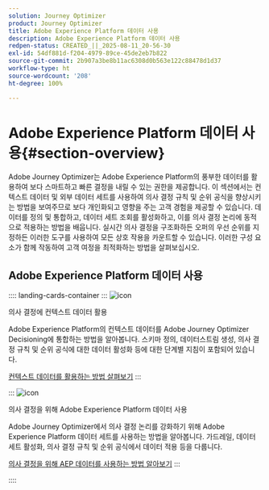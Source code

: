 ```yaml
---
solution: Journey Optimizer
product: Journey Optimizer
title: Adobe Experience Platform 데이터 사용
description: Adobe Experience Platform 데이터 사용
redpen-status: CREATED_||_2025-08-11_20-56-30
exl-id: 54df881d-f204-4979-89ce-45de2eb7b822
source-git-commit: 2b907a3be8b11ac6308d0b563e122c88478d1d37
workflow-type: ht
source-wordcount: '208'
ht-degree: 100%

---
```


# Adobe Experience Platform 데이터 사용{#section-overview}

Adobe Journey Optimizer는 Adobe Experience Platform의 풍부한 데이터를 활용하여 보다 스마트하고 빠른 결정을 내릴 수 있는 권한을 제공합니다. 이 섹션에서는 컨텍스트 데이터 및 외부 데이터 세트를 사용하여 의사 결정 규칙 및 순위 공식을 향상시키는 방법을 보여주므로 보다 개인화되고 영향을 주는 고객 경험을 제공할 수 있습니다. 데이터를 정의 및 통합하고, 데이터 세트 조회를 활성화하고, 이를 의사 결정 논리에 동적으로 적용하는 방법을 배웁니다. 실시간 의사 결정을 구조화하든 오퍼의 우선 순위를 지정하든 이러한 도구를 사용하여 모든 상호 작용을 카운트할 수 있습니다. 이러한 구성 요소가 함께 작동하여 고객 여정을 최적화하는 방법을 살펴보십시오.

## Adobe Experience Platform 데이터 사용

:::: landing-cards-container
:::
![icon](https://cdn.experienceleague.adobe.com/icons/puzzle-piece.svg)

의사 결정에 컨텍스트 데이터 활용

Adobe Experience Platform의 컨텍스트 데이터를 Adobe Journey Optimizer Decisioning에 통합하는 방법을 알아봅니다. 스키마 정의, 데이터스트림 생성, 의사 결정 규칙 및 순위 공식에 대한 데이터 활성화 등에 대한 단계별 지침이 포함되어 있습니다.

[컨텍스트 데이터를 활용하는 방법 살펴보기](../using/experience-decisioning/context-data.md)
:::

:::
![icon](https://cdn.experienceleague.adobe.com/icons/gear.svg?lang=ko)

의사 결정을 위해 Adobe Experience Platform 데이터 사용

Adobe Journey Optimizer에서 의사 결정 논리를 강화하기 위해 Adobe Experience Platform 데이터 세트를 사용하는 방법을 알아봅니다. 가드레일, 데이터 세트 활성화, 의사 결정 규칙 및 순위 공식에서 데이터 적용 등을 다룹니다.

[의사 결정을 위해 AEP 데이터를 사용하는 방법 알아보기](../using/experience-decisioning/aep-data-exd.md)
:::

::::
